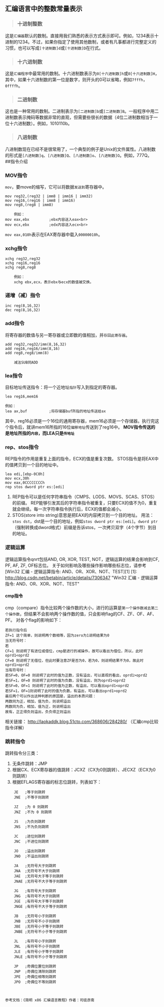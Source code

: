 ## 汇编语言中的整数常量表示
>### 十进制整数
这是`汇编器`默认的数制。直接用我们熟悉的表示方式表示即可。例如，1234表示十进制的1234。不过，如果你指定了使用其他数制，或者有凡事都进行完整定义的习惯，也可以写成`[十进制数]d`或`[十进制数]D`在行式。
>### 十六进制数
这是`汇编程序`中最常用的数制。十六进制数表示为`0[十六进制数]h`或`0[十六进制数]H`，其中，如果十六进制数的第一位是数字，则开头的0可以省略，例如`7fffh`，`0ffffh`。
>### 二进制数
这也是一种常用的数制。二进制表示为`[二进制数]b`或`[二进制数]B`。一般程序中用二进制数表示掩码等数据非常的直观，但需要些很长的数据（4位二进制数相当于一位十六进制数）。例如，1010110b。
>### 八进制数
八进制数现在已经不是很常用了，一个典型的例子是Unix的文件属性。八进制数的形式是`[八进制数]q`、`[八进制数]Q`、`[八进制数]o`、`[八进制数]O`。例如，777Q。<br>
##指令介绍

### MOV指令
`mov`，要move的缩写，它可以将数据`发送到`寄存器中。
```
mov reg32,(reg32 | imm8 | imm16 | imm32)
mov reg16,(reg16 | imm8 | imm16)
mov reg8,(reg8 | imm8)
	
	例如：
mov eax,ebx			;ebx内容送入eax<br>
mov ecx,ebx			;edx内容送入ecx<br>
```
`mov eax,010h`表示在EAX寄存器中载入`00000010h`。

### xchg指令
```
xchg reg32,reg32
xchg reg16,reg16
xchg reg8,reg8
	
	例如：
	xchg ebx,ecx，表示ebx与ecx的数值被交换。
```

### 递增（减）指令
```
inc reg(8,16,32)
dec reg(8,16,32)
```

### add指令
将寄存器的数值与另一寄存器或立即数的值相加，并`存回此寄存器`。
```
add reg32,reg32/imm(8,16,32)
add reg16,reg16/imm(8,16)
add reg8,reg8/imm(8)
	
	减法SUB同ADD
```

### lea指令
目标地址传送指令：将一个近地址`指针`写入到指定的寄存器。
```
lea reg16,mem16

例如：
lea ax,buf			;将存储器buf所指的地址传送给ax
```
其中，reg16必须是一个16位的通用寄存器，mem16必须是一个存储器。执行完这个指令后，就讲mem16所指的16位`偏移地址`传送到了reg16中。
**MOV指令传送的是地址所指的`内容`，而LEA只是`传地址`**

### rep、stos指令
REP指令的作用是重复上面的指令，ECX的值是重复次数。
STOS指令是将EAX中的值拷贝到一个目的地址中。
```
lea edi,[ebp-0C0h]
mov ecx,30h
mov eax,0CCCCCCCCh
rep stos dword ptr es:[edi]
```
1. REP指令可以是任何字符串指令（CMPS、LODS、MOVS、SCAS、STOS）的前缀。
REP能够引发其后的字符串指令被重复，只要ECX的值不为0，重复就会继续。每一次字符串指令执行后，ECX的值都会减小。
2. STOS(store into string)意思是把EAX的内容拷贝到一个目的地址。
用法：`stos dst`，dst是一个目的地址，例如`stos dword ptr es:[edi]`。`dword ptr`（强制转换成dword格式）前缀是告诉stos，一次拷贝双字（4个字节）到目的地址。

### 逻辑运算
逻辑运算指令qnrt包括AND, OR, XOR, TEST, NOT，逻辑运算的结果会影响到CF, PF, AF, ZF, OF标志位。
关于如何影响及哪些操作影响哪些标志位，请参考[Win32 汇编 - 逻辑运算指令: AND、OR、XOR、NOT、TEST][1]
[1]: http://blog.csdn.net/betabin/article/details/7306347 "Win32 汇编 - 逻辑运算指令: AND、OR、XOR、NOT、TEST"

#### cmp指令
cmp（compare）指令比较两个操作数的大小，进行的运算是`第一个操作数减去第二个操作数`，但结果不会影响两个操作数的值，只会影响flag的CF、ZF、OF、AF、PF。
对各个flag的影响如下：
```
若执行指令后
ZF=1 这个简单，则说明两个数相等，因为zero为1说明结果为0
当无符号时：
若
CF=1 则说明了有进位或借位，cmp是进行的减操作，故可以看出为借位，所以，此时oprd1<oprd2
CF=0 则说明了无借位，但此时要注意ZF是否为0，若为0，则说明结果不为0，故此时oprd1>oprd2
当有符号时：
若SF=0，OF=0 则说明了此时的值为正数，没有溢出，可以直观的看出，oprd1>oprd2
若SF=1，OF=0 则说明了此时的值为负数，没有溢出，则为oprd1<oprd2
若SF=0，OF=1 则说明了此时的值为正数，有溢出，可以看出oprd1<oprd2
若SF=1，OF=1则说明了此时的值为负数，有溢出，可以看出oprd1>oprd2
最后两个可以作出这种判断的原因是，溢出的本质问题：
两数同为正，相加，值为负，则说明溢出
两数同为负，相加，值为正，则说明溢出
故有，正正得负则溢出，负负得正则溢出
```

相关链接： http://laokaddk.blog.51cto.com/368606/284280/ （汇编cmp比较指令详解）

### 跳转指令
跳转指令分三类：
1. 无条件跳转：JMP
2. 根据CX、ECX寄存器的值跳转：JCXZ（CX为0则跳转）、JECXZ（ECX为0则跳转）
3. 根据EFLAGS寄存器的标志位跳转，列表如下：
```
	JE   ;等于则跳转
	JNE  ;不等于则跳转

	JZ   ;为 0 则跳转
	JNZ  ;不为 0 则跳转

	JS   ;为负则跳转
	JNS  ;不为负则跳转

	JC   ;进位则跳转
	JNC  ;不进位则跳转

	JO   ;溢出则跳转
	JNO  ;不溢出则跳转

	JA   ;无符号大于则跳转
	JNA  ;无符号不大于则跳转
	JAE  ;无符号大于等于则跳转
	JNAE ;无符号不大于等于则跳转

	JG   ;有符号大于则跳转
	JNG  ;有符号不大于则跳转
	JGE  ;有符号大于等于则跳转
	JNGE ;有符号不大于等于则跳转

	JB   ;无符号小于则跳转
	JNB  ;无符号不小于则跳转
	JBE  ;无符号小于等于则跳转
	JNBE ;无符号不小于等于则跳转

	JL   ;有符号小于则跳转
	JNL  ;有符号不小于则跳转
	JLE  ;有符号小于等于则跳转
	JNLE ;有符号不小于等于则跳转

	JP   ;奇偶位置位则跳转
	JNP  ;奇偶位清除则跳转
	JPE  ;奇偶位相等则跳转
	JPO  ;奇偶位不等则跳转



参考文档：《简明 x86 汇编语言教程》作者：司徒彦南
